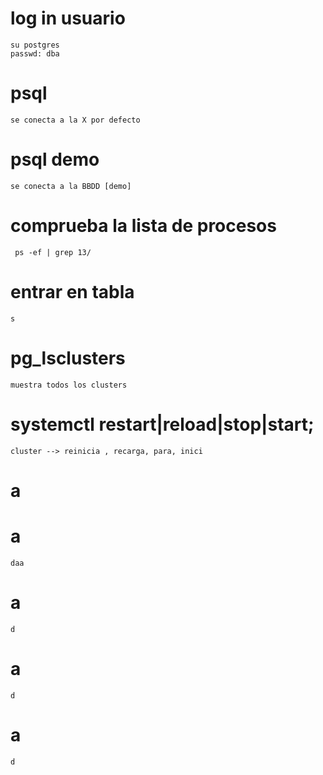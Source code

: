 # log in usuario
    su postgres
    passwd: dba 

# psql
    se conecta a la X por defecto
    
# psql demo
    se conecta a la BBDD [demo]


#  comprueba la lista de procesos
     ps -ef | grep 13/     
    

# entrar en tabla
    s
# pg_lsclusters
    muestra todos los clusters

# systemctl restart|reload|stop|start;
    cluster --> reinicia , recarga, para, inici
# a
# a
    daa
# a
    d
# a
    d
# a
    d
    
